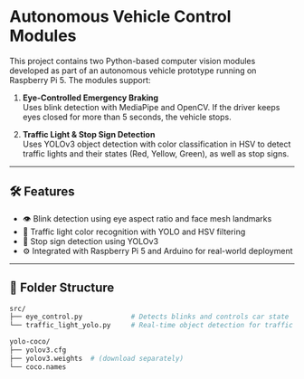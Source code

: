 # Autonomous Vehicle Control Modules

This project contains two Python-based computer vision modules developed as part of an autonomous vehicle prototype running on Raspberry Pi 5. The modules support:

1. **Eye-Controlled Emergency Braking**  
   Uses blink detection with MediaPipe and OpenCV. If the driver keeps eyes closed for more than 5 seconds, the vehicle stops.

2. **Traffic Light & Stop Sign Detection**  
   Uses YOLOv3 object detection with color classification in HSV to detect traffic lights and their states (Red, Yellow, Green), as well as stop signs.

---

## 🛠️ Features

- 👁️ Blink detection using eye aspect ratio and face mesh landmarks  
- 🚦 Traffic light color recognition with YOLO and HSV filtering  
- 🛑 Stop sign detection using YOLOv3  
- ⚙️ Integrated with Raspberry Pi 5 and Arduino for real-world deployment

---

## 📂 Folder Structure

```bash
src/
├── eye_control.py            # Detects blinks and controls car state
└── traffic_light_yolo.py     # Real-time object detection for traffic lights and stop signs

yolo-coco/
├── yolov3.cfg
├── yolov3.weights  # (download separately)
└── coco.names

